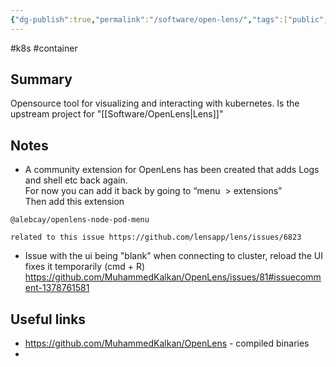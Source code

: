 ```yaml
---
{"dg-publish":true,"permalink":"/software/open-lens/","tags":["public","tool"],"noteIcon":"1","created":"2024-08-03T14:52:57.920+02:00","updated":"2023-01-17T23:12:24.000+01:00"}
---
```


#k8s #container 
## Summary
Opensource tool for visualizing and interacting with kubernetes. Is the upstream project for "[[Software/OpenLens\|Lens]]" 

## Notes
- A community extension for OpenLens has been created that adds Logs and shell etc back again.  
For now you can add it back by going to “menu  > extensions”  
Then add this extension 
```
@alebcay/openlens-node-pod-menu
```
	related to this issue https://github.com/lensapp/lens/issues/6823
- Issue with the ui being "blank" when connecting to cluster, reload the UI fixes it temporarily (cmd + R)
	https://github.com/MuhammedKalkan/OpenLens/issues/81#issuecomment-1378761581

## Useful links
- https://github.com/MuhammedKalkan/OpenLens - compiled binaries
- 
